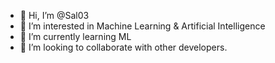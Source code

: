- 👋 Hi, I’m @Sal03
- 👀 I’m interested in Machine Learning & Artificial Intelligence 
- 🌱 I’m currently learning ML
- 💞️ I’m looking to collaborate with other developers.


<!---
Sal03/Sal03 is a ✨ special ✨ repository because its `README.md` (this file) appears on your GitHub profile.
You can click the Preview link to take a look at your changes.
--->
